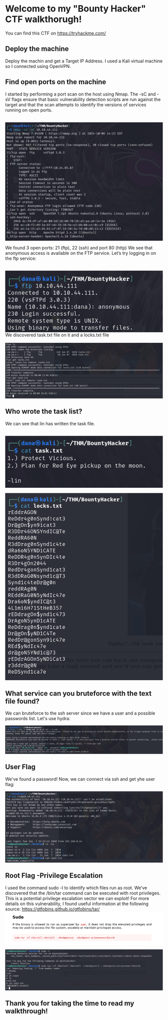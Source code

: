 # Welcome to my "Bounty Hacker" CTF walkthorugh!
You can find this CTF on https://tryhackme.com/

## Deploy the machine
Deploy the machin and get a Target IP Address. I used a Kali virtual machine so I connected using OpenVPN.

## Find open ports on the machine

I started by performing a port scan on the host using Nmap. The -sC and -sV flags ensure that basic vulnerability detection scripts are run against the target and that the scan attempts to identify the versions of services running on open ports.
<br><br>

<img align="center" src="Images/1.png">
<br>

We found 3 open ports: 21 (ftp), 22 (ssh) and port 80 (http)
We see that anonymous access is available on the FTP service.
Let’s try logging in on the ftp service:

<br>
<img align="center" src="Images/2.png">
<br>
We discovered task.txt file on it and a locks.txt file
<br><br>

<img align="center" src="Images/3.png">

## Who wrote the task list?

We can see that lin has written the task file.
<br><br>

<img align="center" src="Images/4.png">
<br><br>

<img align="center" src="Images/5.png">

## What service can you bruteforce with the text file found?
We can bruteforce to the ssh server since we have a user and a possible passwords list.
Let's use hydra:

<img align="center" src="Images/6.png">

## User Flag

We've found a password! Now, we can connect via ssh and get yhe user flag:

<img align="center" src="Images/7.png">

## Root Flag -Privilege Escalation

I used the command sudo -l to identify which files run as root.
We’ve discovered that the /bin/tar command can be executed with root privileges. This is a potential privilege escalation vector we can exploit!
For more details on this vulnerability, I found useful information at the following source: https://gtfobins.github.io/gtfobins/tar/
<br>
<img align="center" src="Images/9.png">
<br>

<img align="center" src="Images/8.png">
<br>

## Thank you for taking the time to read my walkthrough!

